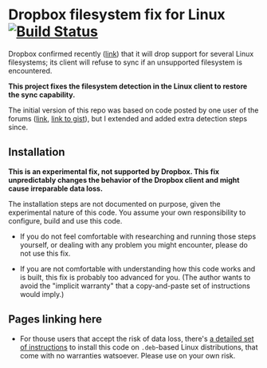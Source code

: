 # Dropbox filesystem fix for Linux [![Build Status](https://travis-ci.org/dark/dropbox-filesystem-fix.svg?branch=master)](https://travis-ci.org/dark/dropbox-filesystem-fix)

Dropbox confirmed recently ([link](https://www.dropboxforum.com/t5/Syncing-and-uploads/Dropbox-client-warns-me-that-it-ll-stop-syncing-in-Nov-why/td-p/290058)) that it will drop support for several Linux filesystems; its client will refuse to sync if an unsupported filesystem is encountered.

**This project fixes the filesystem detection in the Linux client to restore the sync capability.**

The initial version of this repo was based on code posted by one user of the forums ([link](https://www.dropboxforum.com/t5/Syncing-and-uploads/Dropbox-client-warns-me-that-it-ll-stop-syncing-in-Nov-why/m-p/291470/highlight/true#M42807), [link to gist](https://gist.github.com/dimaryaz/275f2dacc7ac50cebd33fc0217b5c249)), but I extended and added extra detection steps since.


## Installation

**This is an experimental fix, not supported by Dropbox. This fix unpredictably changes the behavior of the Dropbox client and might cause irreparable data loss.**

The installation steps are not documented on purpose, given the experimental nature of this code. You assume your own responsibility to configure, build and use this code.

- If you do not feel comfortable with researching and running those steps yourself, or dealing with any problem you might encounter, please do not use this fix. 

- If you are not comfortable with understanding how this code works and is built, this fix is probably too advanced for you. (The author wants to avoid the "implicit warranty" that a copy-and-paste set of instructions would imply.)

## Pages linking here

* For thouse users that accept the risk of data loss, there's [a detailed set of instructions](https://www.linuxuprising.com/2018/11/how-to-use-dropbox-on-non-ext4.html) to install this code on `.deb`-based Linux distributions, that come with no warranties watsoever. Please use on your own risk.
